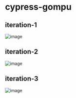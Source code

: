 ﻿# cypress-gompu

## iteration-1
![image](https://user-images.githubusercontent.com/112541317/229546493-ff0f4c3a-648a-407b-bca1-2685c5b25d43.png)

## iteration-2
![image](https://user-images.githubusercontent.com/112541317/229547340-1aee8ebb-f582-4306-9a26-a55e97a7d3d5.png)

## iteration-3
![image](https://user-images.githubusercontent.com/112541317/229547989-de2239ec-58cc-4a02-80ff-ece45d2e38c9.png)

